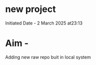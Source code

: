 # new project
Initiated Date - 2 March 2025 at23:13
# Aim - 
 Adding new raw repo buit in local system